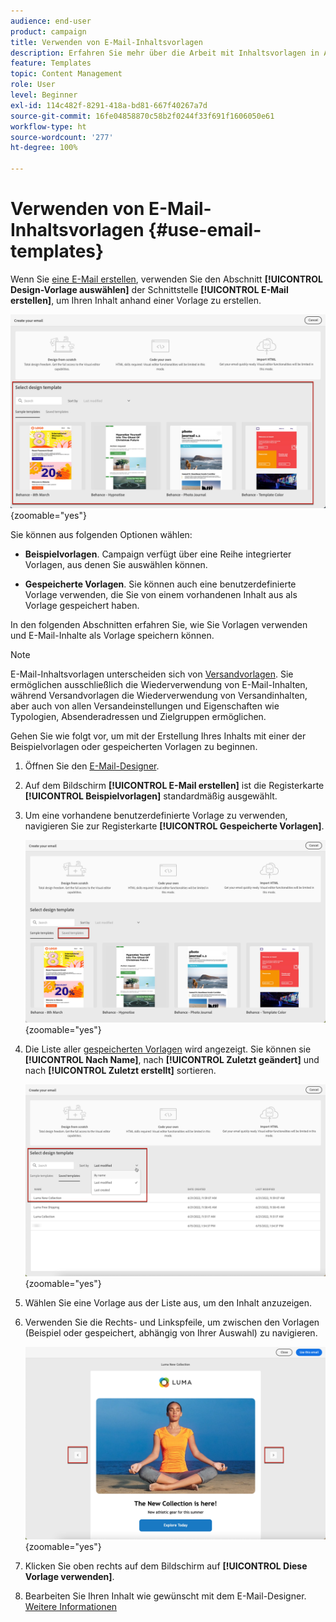 ```yaml
---
audience: end-user
product: campaign
title: Verwenden von E-Mail-Inhaltsvorlagen
description: Erfahren Sie mehr über die Arbeit mit Inhaltsvorlagen in Adobe Campaign
feature: Templates
topic: Content Management
role: User
level: Beginner
exl-id: 114c482f-8291-418a-bd81-667f40267a7d
source-git-commit: 16fe04858870c58b2f0244f33f691f1606050e61
workflow-type: ht
source-wordcount: '277'
ht-degree: 100%

---
```


# Verwenden von E-Mail-Inhaltsvorlagen {#use-email-templates}

Wenn Sie [eine E-Mail erstellen](../email/create-email.md), verwenden Sie den Abschnitt **[!UICONTROL Design-Vorlage auswählen]** der Schnittstelle **[!UICONTROL E-Mail erstellen]**, um Ihren Inhalt anhand einer Vorlage zu erstellen.

![Benutzeroberfläche für den E-Mail-Designer mit verfügbaren Vorlagen](assets/email_designer-templates.png){zoomable="yes"}

Sie können aus folgenden Optionen wählen:

* **Beispielvorlagen**. Campaign verfügt über eine Reihe integrierter Vorlagen, aus denen Sie auswählen können.

* **Gespeicherte Vorlagen**. Sie können auch eine benutzerdefinierte Vorlage verwenden, die Sie von einem vorhandenen Inhalt aus als Vorlage gespeichert haben.

In den folgenden Abschnitten erfahren Sie, wie Sie Vorlagen verwenden und E-Mail-Inhalte als Vorlage speichern können.

>[!NOTE]
>
>E-Mail-Inhaltsvorlagen unterscheiden sich von [Versandvorlagen](../msg/delivery-template.md). Sie ermöglichen ausschließlich die Wiederverwendung von E-Mail-Inhalten, während Versandvorlagen die Wiederverwendung von Versandinhalten, aber auch von allen Versandeinstellungen und Eigenschaften wie Typologien, Absenderadressen und Zielgruppen ermöglichen.

Gehen Sie wie folgt vor, um mit der Erstellung Ihres Inhalts mit einer der Beispielvorlagen oder gespeicherten Vorlagen zu beginnen.

1. Öffnen Sie den [E-Mail-Designer](../email/create-email-content.md).

1. Auf dem Bildschirm **[!UICONTROL E-Mail erstellen]** ist die Registerkarte **[!UICONTROL Beispielvorlagen]** standardmäßig ausgewählt.

1. Um eine vorhandene benutzerdefinierte Vorlage zu verwenden, navigieren Sie zur Registerkarte **[!UICONTROL Gespeicherte Vorlagen]**.

   ![Registerkarte mit den gespeicherten Vorlagen im E-Mail-Designer](assets/email_designer-saved-templates-tab.png){zoomable="yes"}

1. Die Liste aller [gespeicherten Vorlagen](create-email-templates.md#save-as-template) wird angezeigt. Sie können sie **[!UICONTROL Nach Name]**, nach **[!UICONTROL Zuletzt geändert]** und nach **[!UICONTROL Zuletzt erstellt]** sortieren.

   ![Liste der gespeicherten Vorlagen im E-Mail-Designer](assets/email_designer-saved-templates.png){zoomable="yes"}

1. Wählen Sie eine Vorlage aus der Liste aus, um den Inhalt anzuzeigen.

1. Verwenden Sie die Rechts- und Linkspfeile, um zwischen den Vorlagen (Beispiel oder gespeichert, abhängig von Ihrer Auswahl) zu navigieren.

   ![Navigationspfeile für Vorlagen im E-Mail-Designer](assets/email_designer-saved-templates-navigate.png){zoomable="yes"}

1. Klicken Sie oben rechts auf dem Bildschirm auf **[!UICONTROL Diese Vorlage verwenden]**.

1. Bearbeiten Sie Ihren Inhalt wie gewünscht mit dem E-Mail-Designer. [Weitere Informationen](../email/create-email-content.md)
